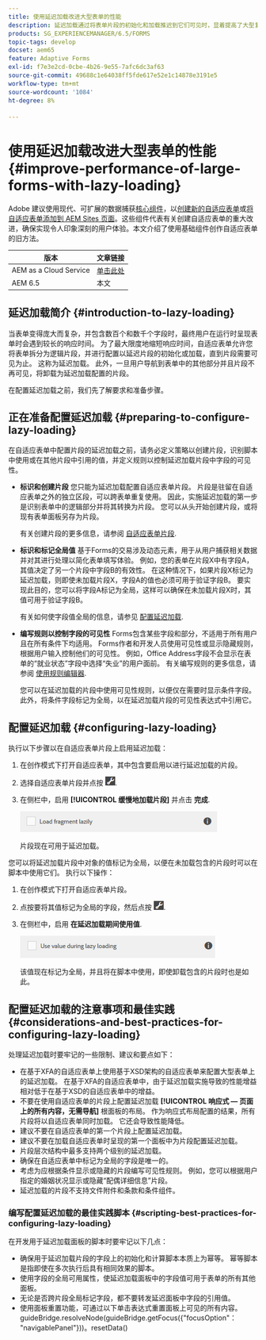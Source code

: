 ```yaml
---
title: 使用延迟加载改进大型表单的性能
description: 延迟加载通过将表单片段的初始化和加载推迟到它们可见时，显着提高了大型复杂自适应表单的性能。
products: SG_EXPERIENCEMANAGER/6.5/FORMS
topic-tags: develop
docset: aem65
feature: Adaptive Forms
exl-id: f7e3e2cd-0cbe-4b26-9e55-7afc6dc3af63
source-git-commit: 49688c1e64038ff5fde617e52e1c14878e3191e5
workflow-type: tm+mt
source-wordcount: '1084'
ht-degree: 8%

---
```


# 使用延迟加载改进大型表单的性能{#improve-performance-of-large-forms-with-lazy-loading}

<span class="preview">Adobe 建议使用现代、可扩展的数据捕获[核心组件](https://experienceleague.adobe.com/docs/experience-manager-core-components/using/adaptive-forms/introduction.html)，以[创建新的自适应表单](/help/forms/using/create-an-adaptive-form-core-components.md)或[将自适应表单添加到 AEM Sites 页面](/help/forms/using/create-or-add-an-adaptive-form-to-aem-sites-page.md)。这些组件代表有关创建自适应表单的重大改进，确保实现令人印象深刻的用户体验。本文介绍了使用基础组件创作自适应表单的旧方法。</span>

| 版本 | 文章链接 |
| -------- | ---------------------------- |
| AEM as a Cloud Service | [单击此处](https://experienceleague.adobe.com/docs/experience-manager-cloud-service/content/forms/adaptive-forms-authoring/authoring-adaptive-forms-foundation-components/create-an-adaptive-form-on-forms-cs/lazy-loading-adaptive-forms.html) |
| AEM 6.5 | 本文 |

## 延迟加载简介 {#introduction-to-lazy-loading}

当表单变得庞大而复杂，并包含数百个和数千个字段时，最终用户在运行时呈现表单时会遇到较长的响应时间。 为了最大限度地缩短响应时间，自适应表单允许您将表单拆分为逻辑片段，并进行配置以延迟片段的初始化或加载，直到片段需要可见为止。 这称为延迟加载。 此外，一旦用户导航到表单中的其他部分并且片段不再可见，将卸载为延迟加载配置的片段。

在配置延迟加载之前，我们先了解要求和准备步骤。

## 正在准备配置延迟加载 {#preparing-to-configure-lazy-loading}

在自适应表单中配置片段的延迟加载之前，请务必定义策略以创建片段，识别脚本中使用或在其他片段中引用的值，并定义规则以控制延迟加载片段中字段的可见性。

* **标识和创建片段**
您只能为延迟加载配置自适应表单片段。 片段是驻留在自适应表单之外的独立区段，可以跨表单重复使用。 因此，实施延迟加载的第一步是识别表单中的逻辑部分并将其转换为片段。 您可以从头开始创建片段，或将现有表单面板另存为片段。

  有关创建片段的更多信息，请参阅 [自适应表单片段](../../forms/using/adaptive-form-fragments.md).

* **标识和标记全局值**
基于Forms的交易涉及动态元素，用于从用户捕获相关数据并对其进行处理以简化表单填写体验。 例如，您的表单在片段X中有字段A，其值决定了另一个片段中字段B的有效性。 在这种情况下，如果片段X标记为延迟加载，则即使未加载片段X，字段A的值也必须可用于验证字段B。 要实现此目的，您可以将字段A标记为全局，这样可以确保在未加载片段X时，其值可用于验证字段B。

  有关如何使字段值全局的信息，请参见 [配置延迟加载](../../forms/using/lazy-loading-adaptive-forms.md#p-configuring-lazy-loading-p).

* **编写规则以控制字段的可见性**
Forms包含某些字段和部分，不适用于所有用户且在所有条件下均适用。 Forms作者和开发人员使用可见性或显示隐藏规则，根据用户输入控制他们的可见性。 例如，Office Address字段不会显示在表单的“就业状态”字段中选择“失业”的用户面前。 有关编写规则的更多信息，请参阅 [使用规则编辑器](../../forms/using/rule-editor.md).

  您可以在延迟加载的片段中使用可见性规则，以便仅在需要时显示条件字段。 此外，将条件字段标记为全局，以在延迟加载片段的可见性表达式中引用它。

## 配置延迟加载 {#configuring-lazy-loading}

执行以下步骤以在自适应表单片段上启用延迟加载：

1. 在创作模式下打开自适应表单，其中包含要启用以进行延迟加载的片段。
1. 选择自适应表单片段并点按 ![cmppr](assets/cmppr.png).
1. 在侧栏中，启用 **[!UICONTROL 缓慢地加载片段]** 并点击 **完成**.

   ![为自适应表单片段启用延迟加载](assets/lazy-loading-fragment.png)

   片段现在可用于延迟加载。

您可以将延迟加载片段中对象的值标记为全局，以便在未加载包含的片段时可以在脚本中使用它们。 执行以下操作：

1. 在创作模式下打开自适应表单片段。
1. 点按要将其值标记为全局的字段，然后点按 ![cmppr](assets/cmppr.png).
1. 在侧栏中，启用 **在延迟加载期间使用值**.

   ![侧栏中的延迟加载字段](assets/enable-lazy-loading.png)

   该值现在标记为全局，并且将在脚本中使用，即使卸载包含的片段时也是如此。

## 配置延迟加载的注意事项和最佳实践 {#considerations-and-best-practices-for-configuring-lazy-loading}

处理延迟加载时要牢记的一些限制、建议和要点如下：

* 在基于XFA的自适应表单上使用基于XSD架构的自适应表单来配置大型表单上的延迟加载。 在基于XFA的自适应表单中，由于延迟加载实施导致的性能增益相对低于在基于XSD的自适应表单中的增益。
* 不要在使用自适应表单的片段上配置延迟加载 **[!UICONTROL 响应式 — 页面上的所有内容，无需导航]** 根面板的布局。 作为响应式布局配置的结果，所有片段将以自适应表单同时加载。 它还会导致性能降低。
* 建议不要在自适应表单的第一个片段上配置延迟加载。
* 建议不要在加载自适应表单时呈现的第一个面板中为片段配置延迟加载。
* 片段层次结构中最多支持两个级别的延迟加载。
* 确保在自适应表单中标记为全局的字段是唯一的。
* 考虑为应根据条件显示或隐藏的片段编写可见性规则。 例如，您可以根据用户指定的婚姻状况显示或隐藏“配偶详细信息”片段。
* 延迟加载的片段不支持文件附件和条款和条件组件。

### 编写配置延迟加载的最佳实践脚本 {#scripting-best-practices-for-configuring-lazy-loading}

在开发用于延迟加载面板的脚本时要牢记以下几点：

* 确保用于延迟加载片段的字段上的初始化和计算脚本本质上为幂等。 幂等脚本是指即使在多次执行后具有相同效果的脚本。
* 使用字段的全局可用属性，使延迟加载面板中的字段值可用于表单的所有其他面板。
* 无论是否跨片段全局标记字段，都不要转发延迟面板中字段的引用值。
* 使用面板重置功能，可通过以下单击表达式重置面板上可见的所有内容。\
  guideBridge.resolveNode(guideBridge.getFocus({&quot;focusOption&quot;： &quot;navigablePanel&quot;}))。resetData()
